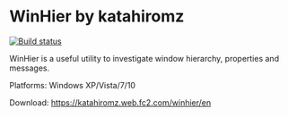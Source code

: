 # WinHier by katahiromz

[![Build status](https://ci.appveyor.com/api/projects/status/xg5jwi1noq7xx90i?svg=true)](https://ci.appveyor.com/project/katahiromz/winhier)

WinHier is a useful utility to investigate window hierarchy, properties and messages.

Platforms: Windows XP/Vista/7/10

Download: https://katahiromz.web.fc2.com/winhier/en
